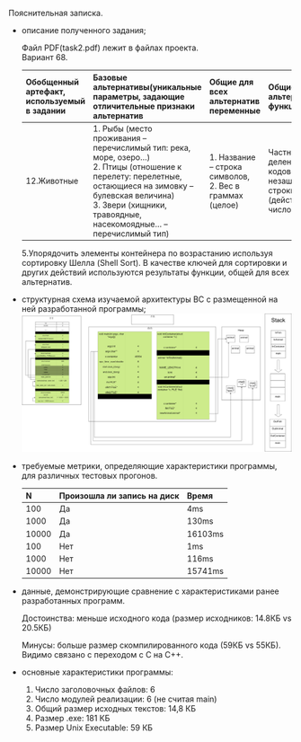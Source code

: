 Пояснительная записка.

* описание полученного задания; <br>

  Файл PDF(task2.pdf) лежит в файлах проекта. <br>
  Вариант 68.  

  Обобщенный артефакт, используемый в задании | Базовые альтернативы(уникальные параметры, задающие отличительные признаки альтернатив | Общие для всех альтернатив переменные | Общие для всех альтернатив функции
    ------------ | ------------- | ------------ | ------------
  12.Животные | 1. Рыбы (место проживания – перечислимый тип: река, море, озеро…) <br> 2. Птицы (отношение к перелету: перелетные, остающиеся на зимовку – булевская величина) <br>3. Звери (хищники, травоядные, насекомоядные… – перечислимый тип) | 1. Название – строка символов, <br> 2. Вес в граммах (целое) | Частное от деления суммы кодов незашифрованной строки на вес (действительное число)

  5.Упорядочить элементы контейнера по возрастанию используя сортировку Шелла (Shell Sort). В качестве ключей для сортировки и других действий используются результаты функции, общей для всех альтернатив.


* структурная схема изучаемой архитектуры ВС с размещенной на ней разработанной программы;
  ![схема](schema.png)
* требуемые метрики, определяющие характеристики программы, для различных тестовых прогонов.
  
  N | Произошла ли запись на диск | Время
  ------------ | ------------- | ------------
  100 | Да | 4ms
  1000 | Да | 130ms
  10000 | Да | 16103ms
  100 | Нет | 1ms
  1000 | Нет | 116ms
  10000 | Нет | 15741ms


* данные, демонстрирующие сравнение с характеристиками ранее разработанных программ.
  
  Достоинства: меньше исходного кода (размер исходников: 14.8КБ vs 20.5КБ)

  Минусы: больше размер скомпилированного кода (59КБ vs 55КБ).
  Видимо связано с переходом с C на C++.

* основные характеристики программы:
  1) Число заголовочных файлов: 6
  2) Число модулей реализации: 6 (не считая main)
  3) Общий размер исходных текстов: 14,8 КБ
  4) Размер .exe: 181 КБ
  5) Размер Unix Executable: 59 КБ